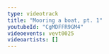 ```yaml
---
type: videotrack
title: "Mooring a boat, pt. 1"
youtubeId: "CgMDFFR9GM4"
videoevents: vevt0025
videoartists: []
---
```

